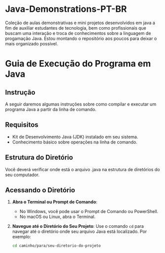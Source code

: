 # Java-Demonstrations-PT-BR
Coleção de aulas demonstrativas e mini projetos desenvolvidos em java a fim de auxiliar estudantes de tecnologia, bem como profissionais que buscam uma interação e troca de conhecimentos sobre a linguagem de progamação Java. Estou montando o repositório aos poucos para deixar o mais organizado possível.

# Guia de Execução do Programa em Java

## Instrução

A seguir daremos algumas instruções sobre como compilar e executar um programa Java a partir da linha de comando.

## Requisitos

- Kit de Desenvolvimento Java (JDK) instalado em seu sistema.
- Conhecimento básico sobre operações na linha de comando.

## Estrutura do Diretório

Você deverá verificar onde está o arquivo .java na estrutura de diretórios do seu computador.

## Acessando o Diretório

1. **Abra o Terminal ou Prompt de Comando**:
   - No Windows, você pode usar o Prompt de Comando ou PowerShell.
   - No macOS ou Linux, abra o Terminal.

2. **Navegue até o Diretório do Seu Projeto**:
   Use o comando `cd`  para navegar até o diretório onde seu arquivo Java está localizado. Por exemplo:

   ```bash
   cd caminho/para/seu-diretorio-do-projeto




